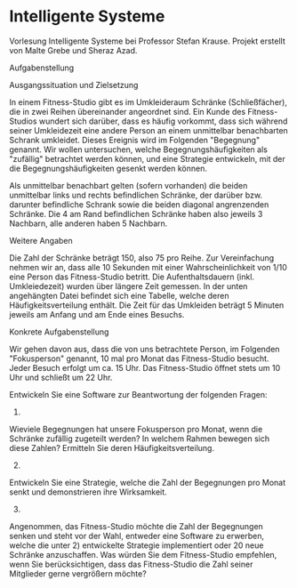 # Intelligente Systeme

Vorlesung Intelligente Systeme bei Professor Stefan Krause.
Projekt erstellt von Malte Grebe und Sheraz Azad.

Aufgabenstellung


Ausgangssituation und Zielsetzung

In einem Fitness-Studio gibt es im Umkleideraum Schränke (Schließfächer), die in zwei Reihen
übereinander angeordnet sind. Ein Kunde des Fitness-Studios wundert sich darüber, dass es
häufig vorkommt, dass sich während seiner Umkleidezeit eine andere Person an einem unmittelbar
benachbarten Schrank umkleidet. Dieses Ereignis wird im Folgenden "Begegnung" genannt. Wir
wollen untersuchen, welche Begegnungshäufigkeiten als "zufällig" betrachtet werden können,
und eine Strategie entwickeln, mit der die Begegnungshäufigkeiten gesenkt werden können.

Als unmittelbar benachbart gelten (sofern vorhanden) die beiden unmittelbar links und rechts
befindlichen Schränke, der darüber bzw. darunter befindliche Schrank sowie die beiden diagonal
angrenzenden Schränke. Die 4 am Rand befindlichen Schränke haben also jeweils 3 Nachbarn,
alle anderen haben 5 Nachbarn.


Weitere Angaben

Die Zahl der Schränke beträgt 150, also 75 pro Reihe.
Zur Vereinfachung nehmen wir an, dass alle 10 Sekunden mit einer Wahrscheinlichkeit von
1/10 eine Person das Fitness-Studio betritt.
Die Aufenthaltsdauern (inkl. Umkleiedezeit) wurden über längere Zeit gemessen. In der
unten angehängten Datei befindet sich eine Tabelle, welche deren Häufigkeitsverteilung
enthält. Die Zeit für das Umkleiden beträgt 5 Minuten jeweils am Anfang und am Ende
eines Besuchs.


Konkrete Aufgabenstellung


Wir gehen davon aus, dass die von uns betrachtete Person, im Folgenden "Fokusperson"
genannt, 10 mal pro Monat das Fitness-Studio besucht. Jeder Besuch erfolgt um ca. 15 Uhr.
Das Fitness-Studio öffnet stets um 10 Uhr und schließt um 22 Uhr.

Entwickeln Sie eine Software zur Beantwortung der folgenden Fragen:

1)
Wieviele Begegnungen hat unsere Fokusperson pro Monat, wenn die Schränke zufällig zugeteilt
werden? In welchem Rahmen bewegen sich diese Zahlen? Ermitteln Sie deren Häufigkeitsverteilung.

2)
Entwickeln Sie eine Strategie, welche die Zahl der Begegnungen pro Monat senkt und demonstrieren
ihre Wirksamkeit.

3)
Angenommen, das Fitness-Studio möchte die Zahl der Begegnungen senken und steht vor der Wahl,
entweder eine Software zu erwerben, welche die unter 2) entwickelte Strategie implementiert
oder 20 neue Schränke anzuschaffen. Was würden Sie dem Fitness-Studio empfehlen, wenn Sie
berücksichtigen, dass das Fitness-Studio die Zahl seiner Mitglieder gerne vergrößern möchte?
